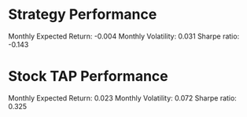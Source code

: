 # Strategy Performance
Monthly Expected Return: -0.004
Monthly Volatility: 0.031
Sharpe ratio: -0.143
# Stock TAP Performance
Monthly Expected Return: 0.023
Monthly Volatility: 0.072
Sharpe ratio: 0.325
